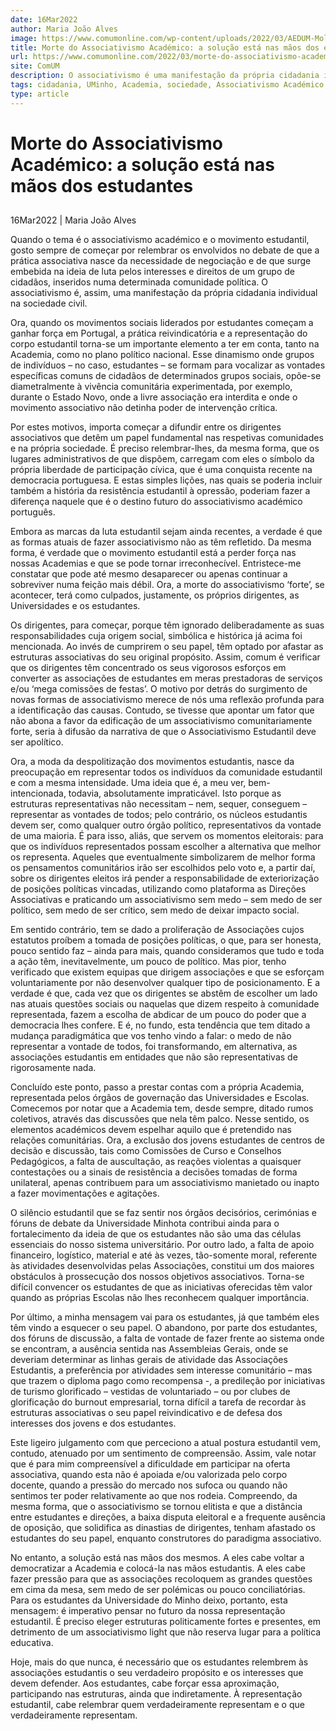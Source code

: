 ```yaml
---
date: 16Mar2022
author: Maria João Alves
image: https://www.comumonline.com/wp-content/uploads/2022/03/AEDUM-Moldura.jpg
title: Morte do Associativismo Académico: a solução está nas mãos dos estudantes
url: https://www.comumonline.com/2022/03/morte-do-associativismo-academico-a-solucao-esta-nas-maos-dos-estudantes/
site: ComUM
description: O associativismo é uma manifestação da própria cidadania individual na sociedade. O associativismo está em queda e a solução está nas mãos dos dirigentes.
tags: cidadania, UMinho, Academia, sociedade, Associativismo Académico, Morte do associativismo
type: article
---
```



# Morte do Associativismo Académico: a solução está nas mãos dos estudantes

## 

16Mar2022 | Maria João Alves

Quando o tema é o associativismo académico e o movimento estudantil, gosto sempre de começar por relembrar os envolvidos no debate de que a prática associativa nasce da necessidade de negociação e de que surge embebida na ideia de luta pelos interesses e direitos de um grupo de cidadãos, inseridos numa determinada comunidade política. O associativismo é, assim, uma manifestação da própria cidadania individual na sociedade civil.

Ora, quando os movimentos sociais liderados por estudantes começam a ganhar força em Portugal, a prática reivindicatória e a representação do corpo estudantil torna-se um importante elemento a ter em conta, tanto na Academia, como no plano político nacional. Esse dinamismo onde grupos de indivíduos – no caso, estudantes – se formam para vocalizar as vontades específicas comuns de cidadãos de determinados grupos sociais, opõe-se diametralmente à vivência comunitária experimentada, por exemplo, durante o Estado Novo, onde a livre associação era interdita e onde o movimento associativo não detinha poder de intervenção crítica.

Por estes motivos, importa começar a difundir entre os dirigentes associativos que detêm um papel fundamental nas respetivas comunidades e na própria sociedade. É preciso relembrar-lhes, da mesma forma, que os lugares administrativos de que dispõem, carregam com eles o símbolo da própria liberdade de participação cívica, que é uma conquista recente na democracia portuguesa. E estas simples lições, nas quais se poderia incluir também a história da resistência estudantil à opressão, poderiam fazer a diferença naquele que é o destino futuro do associativismo académico português.

Embora as marcas da luta estudantil sejam ainda recentes, a verdade é que as formas atuais de fazer associativismo não as têm refletido. Da mesma forma, é verdade que o movimento estudantil está a perder força nas nossas Academias e que se pode tornar irreconhecível. Entristece-me constatar que pode até mesmo desaparecer ou apenas continuar a sobreviver numa feição mais débil. Ora, a morte do associativismo ‘forte’, se acontecer, terá como culpados, justamente, os próprios dirigentes, as Universidades e os estudantes.

Os dirigentes, para começar, porque têm ignorado deliberadamente as suas responsabilidades cuja origem social, simbólica e histórica já acima foi mencionada. Ao invés de cumprirem o seu papel, têm optado por afastar as estruturas associativas do seu original propósito. Assim, comum é verificar que os dirigentes têm concentrado os seus vigorosos esforços em converter as associações de estudantes em meras prestadoras de serviços e/ou ‘mega comissões de festas’. O motivo por detrás do surgimento de novas formas de associativismo merece de nós uma reflexão profunda para a identificação das causas. Contudo, se tivesse que apontar um fator que não abona a favor da edificação de um associativismo comunitariamente forte, seria à difusão da narrativa de que o Associativismo Estudantil deve ser apolítico.

Ora, a moda da despolitização dos movimentos estudantis, nasce da preocupação em representar todos os indivíduos da comunidade estudantil e com a mesma intensidade. Uma ideia que é, a meu ver, bem-intencionada, todavia, absolutamente impraticável. Isto porque as estruturas representativas não necessitam – nem, sequer, conseguem – representar as vontades de todos; pelo contrário, os núcleos estudantis devem ser, como qualquer outro órgão político, representativos da vontade de uma maioria. É para isso, aliás, que servem os momentos eleitorais: para que os indivíduos representados possam escolher a alternativa que melhor os representa. Aqueles que eventualmente simbolizarem de melhor forma os pensamentos comunitários irão ser escolhidos pelo voto e, a partir daí, sobre os dirigentes eleitos irá pender a responsabilidade de exteriorização de posições políticas vincadas, utilizando como plataforma as Direções Associativas e praticando um associativismo sem medo – sem medo de ser político, sem medo de ser crítico, sem medo de deixar impacto social.

Em sentido contrário, tem se dado a proliferação de Associações cujos estatutos proíbem a tomada de posições políticas, o que, para ser honesta, pouco sentido faz – ainda para mais, quando consideramos que tudo e toda a ação têm, inevitavelmente, um pouco de político. Mas pior, tenho verificado que existem equipas que dirigem associações e que se esforçam voluntariamente por não desenvolver qualquer tipo de posicionamento. E a verdade é que, cada vez que os dirigentes se abstêm de escolher um lado nas atuais questões sociais ou naquelas que dizem respeito à comunidade representada, fazem a escolha de abdicar de um pouco do poder que a democracia lhes confere. E é, no fundo, esta tendência que tem ditado a mudança paradigmática que vos tenho vindo a falar: o medo de não representar a vontade de todos, foi transformando, em alternativa, as associações estudantis em entidades que não são representativas de rigorosamente nada.

Concluído este ponto, passo a prestar contas com a própria Academia, representada pelos órgãos de governação das Universidades e Escolas. Comecemos por notar que a Academia tem, desde sempre, ditado rumos coletivos, através das discussões que nela têm palco. Nesse sentido, os elementos académicos devem espelhar aquilo que é pretendido nas relações comunitárias. Ora, a exclusão dos jovens estudantes de centros de decisão e discussão, tais como Comissões de Curso e Conselhos Pedagógicos, a falta de auscultação, as reações violentas a quaisquer contestações ou a sinais de resistência a decisões tomadas de forma unilateral, apenas contribuem para um associativismo manietado ou inapto a fazer movimentações e agitações.

O silêncio estudantil que se faz sentir nos órgãos decisórios, cerimónias e fóruns de debate da Universidade Minhota contribui ainda para o fortalecimento da ideia de que os estudantes não são uma das células essenciais do nosso sistema universitário. Por outro lado, a falta de apoio financeiro, logístico, material e até às vezes, tão-somente moral, referente às atividades desenvolvidas pelas Associações, constitui um dos maiores obstáculos à prossecução dos nossos objetivos associativos. Torna-se difícil convencer os estudantes de que as iniciativas oferecidas têm valor quando as próprias Escolas não lhes reconhecem qualquer importância.

Por último, a minha mensagem vai para os estudantes, já que também eles têm vindo a esquecer o seu papel. O abandono, por parte dos estudantes, dos fóruns de discussão, a falta de vontade de fazer frente ao sistema onde se encontram, a ausência sentida nas Assembleias Gerais, onde se deveriam determinar as linhas gerais de atividade das Associações Estudantis, a preferência por atividades sem interesse comunitário – mas que trazem o diploma pago como recompensa -, a predileção por iniciativas de turismo glorificado – vestidas de voluntariado – ou por clubes de glorificação do burnout empresarial, torna difícil a tarefa de recordar às estruturas associativas o seu papel reivindicativo e de defesa dos interesses dos jovens e dos estudantes.

Este ligeiro julgamento com que perceciono a atual postura estudantil vem, contudo, atenuado por um sentimento de compreensão. Assim, vale notar que é para mim compreensível a dificuldade em participar na oferta associativa, quando esta não é apoiada e/ou valorizada pelo corpo docente, quando a pressão do mercado nos sufoca ou quando não sentimos ter poder relativamente ao que nos rodeia. Compreendo, da mesma forma, que o associativismo se tornou elitista e que a distância entre estudantes e direções, a baixa disputa eleitoral e a frequente ausência de oposição, que solidifica as dinastias de dirigentes, tenham afastado os estudantes do seu papel, enquanto construtores do paradigma associativo.

No entanto, a solução está nas mãos dos mesmos. A eles cabe voltar a democratizar a Academia e colocá-la nas mãos estudantis. A eles cabe fazer pressão para que as associações recoloquem as grandes questões em cima da mesa, sem medo de ser polémicas ou pouco conciliatórias. Para os estudantes da Universidade do Minho deixo, portanto, esta mensagem: é imperativo pensar no futuro da nossa representação estudantil. É preciso eleger estruturas politicamente fortes e presentes, em detrimento de um associativismo light que não reserva lugar para a política educativa.

Hoje, mais do que nunca, é necessário que os estudantes relembrem às associações estudantis o seu verdadeiro propósito e os interesses que devem defender. Aos estudantes, cabe forçar essa aproximação, participando nas estruturas, ainda que indiretamente. À representação estudantil, cabe relembrar quem verdadeiramente representam e o que verdadeiramente representam.


